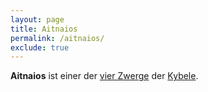 ```yaml
---
layout: page
title: Aitnaios
permalink: /aitnaios/
exclude: true
---
```


**Aitnaios** ist einer der [vier Zwerge](/zwerge-der-kybele/) der [Kybele](/kybele/). 
